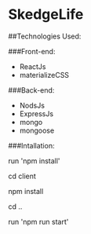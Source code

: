 # SkedgeLife

##Technologies Used:

###Front-end:
* ReactJs
* materializeCSS

###Back-end:
* NodsJs
* ExpressJs
* mongo
* mongoose


###Intallation:

run 'npm install'

cd client

npm install

cd ..

run 'npm run start'